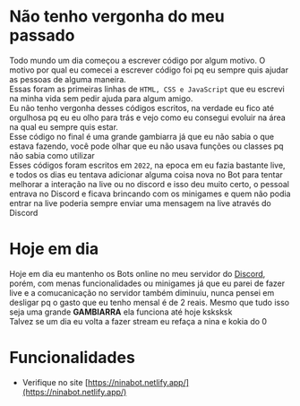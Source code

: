 # Não tenho vergonha do meu passado
Todo mundo um dia começou a escrever código por algum motivo. O motivo por qual eu comecei a escrever código foi pq eu sempre quis ajudar as pessoas de alguma maneira.<br>
Essas foram as primeiras linhas de `HTML, CSS e JavaScript` que eu escrevi na minha vida sem pedir ajuda para algum amigo.<br>
Eu não tenho vergonha desses códigos escritos, na verdade eu fico até orgulhosa pq eu eu olho para trás e vejo como eu consegui evoluir na área na qual eu sempre quis estar.<br>
Esse código no final é uma grande gambiarra já que eu não sabia o que estava fazendo, você pode olhar que eu não usava funções ou classes pq não sabia como utilizar<br>
Esses códigos foram escritos em `2022`, na epoca em eu fazia bastante live, e todos os dias eu tentava adicionar alguma coisa nova no Bot para tentar melhorar a interação na live ou no discord e isso deu muito certo, o pessoal entrava no Discord e ficava brincando com os minigames e quem não podia entrar na live poderia sempre enviar uma mensagem na live através do Discord<br>

# Hoje em dia
Hoje em dia eu mantenho os Bots online no meu servidor do [Discord](https://discord.gg/AsVWNmG), porém, com menas funcionalidades ou minigames já que eu parei de fazer live e a comucanicação no servidor também diminuiu, nunca pensei em desligar pq o gasto que eu tenho mensal é de 2 reais. Mesmo que tudo isso seja uma grande **GAMBIARRA** ela funciona até hoje ksksksk<br>
Talvez se um dia eu volta a fazer stream eu refaça a nina e kokia do 0

# Funcionalidades
- Verifique no site [https://ninabot.netlify.app/](https://ninabot.netlify.app/)
